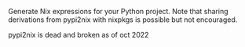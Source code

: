 Generate Nix expressions for your Python project. Note that sharing derivations from pypi2nix with nixpkgs is possible but not encouraged.


pypi2nix is dead and broken as of oct 2022